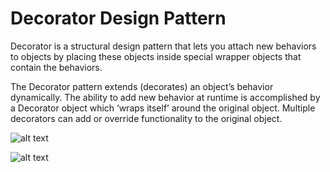 # Decorator Design Pattern

Decorator is a structural design pattern that lets you attach
new behaviors to objects by placing these objects inside
special wrapper objects that contain the behaviors.

The Decorator pattern extends (decorates) an object’s behavior dynamically. The ability to add new behavior at runtime is accomplished by a Decorator object which ‘wraps itself’ around the original object. Multiple decorators can add or override functionality to the original object.

![alt text](https://github.com/nchathu2014/design-pattern-final/blob/pattern/decorator/src/images/decorator_pattern.JPG?raw=true)

![alt text](https://github.com/nchathu2014/design-pattern-final/blob/pattern/decorator/src/images/decorator_pattern_1.JPG?raw=true)
